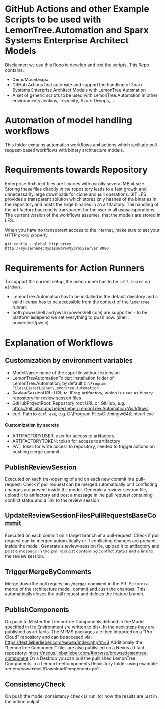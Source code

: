 GitHub Actions and other Example Scripts to be used with LemonTree.Automation and Sparx Systems Enterprise Architect Models
==================================
Disclaimer: we use this Repo to develop and test the scripts.
This Repo contains:
* DemoModel.eapx
* GitHub Actions that automate and support the handling of Sparx Systems Enterprise Architect Models with LemonTree.Automation
* A set of generic scripts to be used with LemonTree.Automation in other environments Jenkins, Teamcity, Azure Devops, ...

Automation of model handling workflows
==================================
This folder contains automation workflows and actions which facilitate pull-request-based workflows with binary architecture models.

# Requirements towards Repository
Enterprise Architect files are binaries with usually several MB of size.
Storing these files directly in the repository leads to a fast growth and unnecessarily large downloads for clone and pull operations.
GIT LFS provides a transparent solution which stores only hashes of the binaries in the repository and hosts the large binaries in an artifactory.
The handling of the artifactory backend is transparent for the user in all ususal operations.
The current version of the workflows assumes, that the models are stored in LFS.

When you have no transparent access to the internet, make sure to set your HTTP proxy properly

`git config --global http.proxy http://myusername:mypassword@myproxyserver:8080`

# Requirements for Action Runners
To support the current setup, the used runner has to be `self-hosted` on `Windows`.
* LemonTree.Automation has to be installed in the default directory and a valid license has to be accessible from the context of the `lemontree` runner.
* both powershell and pwsh (powershell core) are supported - to be platform independ we set everything to pwsh now.  (shell: powershell/pwsh)

# Explanation of Workflows
## Customization by environment variables
* ModelName: name of the eapx file without extension
* LemonTreeAutomationFolder: installation folder of LemonTree.Automation, by default `C:\Program Files\LieberLieber\LemonTree.Automation`
* ReviewSessionURL: URL to JFrog artifactory, which is used as binary repository for review session files
* GitHubProjectRoot: Repository root URL on GitHub, e.g. https://github.com/LieberLieber/LemonTree.Automation.Workflows
* curl: Path to `curl.exe`, e.g. C:\Program Files\Git\mingw64\bin\curl.exe

#### Customization by secrets
* ARTIFACTORYUSER: user for access to artifactory
* ARTIFACTORYTOKEN: token for access to artifactory
* PAT: token for write access to repository, needed to trigger actions on pushing merge commit

## PublishReviewSession
Executed on each (re-)opening of and on each new commit in a pull-request.
Check if pull request can be merged automatically or if conflicting changes are present inside the model.
Generate a review-session file, upload it to artifactory and post a message in the pull request containing conflict status and a link to the review session

## UpdateReviewSessionFilesPullRequestsBaseCommit
Executed on each commit on a target branch of a pull-request.
Check if pull request can be merged automatically or if conflicting changes are present inside the model.
Generate a review-session file, upload it to artifactory and post a message in the pull request containing conflict status and a link to the review session.

## TriggerMergeByComments
Merge down the pull request on `/merge/` comment in the PR. Perform a merge of the architecture model, commit and push the changes.
This automatically closes the pull request and deletes the feature branch.

## PublishComponents
On push to Master the LemonTree Components defined in the Model specified in the Environment are written to disk. In the next steps they are published as artifacts.
The MPMS packages are then imported on a "Pro Cloud" repository and can be accesed via: https://test.lieberlieber.com/webea/index.php?m=3
Additionally the "LemonTree Component" files are also published on a Nexus artifact repository: https://nexus.lieberlieber.com/#browse/browse:lemontree-component
On a Desktop you can pull the published LemonTree Components to a LemonTreeComponents Repository folder using example-scripts/powershell/DownloadComponents.ps1

## ConsistencyCheck
On push the model consistency check is run, for now the results are just in the action output
